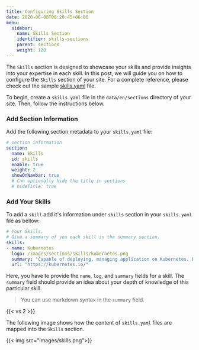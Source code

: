 ```yaml
---
title: Configuring Skills Section
date: 2020-06-08T06:20:45+06:00
menu:
  sidebar:
    name: Skills Section
    identifier: skills-sections
    parent: sections
    weight: 120
---
```


The `Skills` section is designed to showcase your skills and provide insights into your expertise in each skill. In this post, we will guide you on how to configure the `Skills` section of your site. For a complete reference, please check out the sample [skills.yaml](https://github.com/hugo-toha/hugo-toha.github.io/blob/main/data/en/sections/skills.yaml) file.

To begin, create a `skills.yaml` file in the `data/en/sections` directory of your site. Then, follow the instructions below.

### Add Section Information

Add the following section metadata to your `skills.yaml` file:

```yaml
# section information
section:
  name: Skills
  id: skills
  enable: true
  weight: 2
  showOnNavbar: true
  # Can optionally hide the title in sections
  # hideTitle: true
```

### Add Your Skills

To add a `skill` add it's information under `skills` section in your `skills.yaml` file as bellow:

```yaml
# Your Skills.
# Give a summary of you each skill in the summary section.
skills:
- name: Kubernetes
  logo: /images/sections/skills/kubernetes.png
  summary: "Capable of deploying, managing application on Kubernetes. Experienced in writing Kubernetes controllers for CRDs."
  url: "https://kubernetes.io/"
```

Here, you have to provide the `name`, `log`, and `summary` fields for a skill. The `summary` field should provide an idea about your depth of knowledge of this particular skill.

> You can use markdown syntax in the `summary` field.

{{< vs 2 >}}

The following image shows how the content of `skills.yaml` files are mapped into the `Skills` section.

{{< img src="images/skills.png">}}
